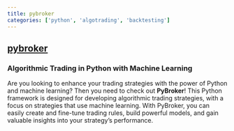 ```yaml
---
title: pybroker
categories: ['python', 'algotrading', 'backtesting']
---
```

## [pybroker](https://github.com/edtechre/pybroker)

### Algorithmic Trading in Python with Machine Learning


Are you looking to enhance your trading strategies with the power of Python and
machine learning? Then you need to check out **PyBroker**! This Python framework
is designed for developing algorithmic trading strategies, with a focus on
strategies that use machine learning. With PyBroker, you can easily create and
fine-tune trading rules, build powerful models, and gain valuable insights into
your strategy’s performance.
